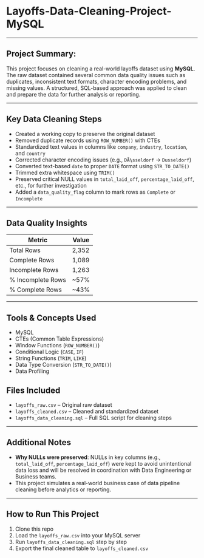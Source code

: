 # Layoffs-Data-Cleaning-Project-MySQL
---

## Project Summary:
This project focuses on cleaning a real-world layoffs dataset using **MySQL**. The raw dataset contained several common data quality issues such as duplicates, inconsistent text formats, character encoding problems, and missing values. A structured, SQL-based approach was applied to clean and prepare the data for further analysis or reporting.

---

## Key Data Cleaning Steps

- Created a working copy to preserve the original dataset  
- Removed duplicate records using `ROW_NUMBER()` with CTEs  
- Standardized text values in columns like `company`, `industry`, `location`, and `country`  
- Corrected character encoding issues (e.g., `DÃ¼sseldorf` → `Dusseldorf`)  
- Converted text-based `date` to proper `DATE` format using `STR_TO_DATE()`  
- Trimmed extra whitespace using `TRIM()`  
- Preserved critical NULL values in `total_laid_off`, `percentage_laid_off`, etc., for further investigation  
- Added a `data_quality_flag` column to mark rows as `Complete` or `Incomplete`

---

##  Data Quality Insights

| Metric             | Value  |
|--------------------|--------|
| Total Rows         | 2,352  |
| Complete Rows      | 1,089  |
| Incomplete Rows    | 1,263  |
| % Incomplete Rows  | ~57%   |
| % Complete Rows    | ~43%   |    

---

## Tools & Concepts Used
- MySQL
- CTEs (Common Table Expressions)
- Window Functions (`ROW_NUMBER()`)
- Conditional Logic (`CASE`, `IF`)
- String Functions (`TRIM`, `LIKE`)
- Data Type Conversion (`STR_TO_DATE()`)
- Data Profiling

## Files Included

- `layoffs_raw.csv` – Original raw dataset
- `layoffs_cleaned.csv` – Cleaned and standardized dataset
- `layoffs_data_cleaning.sql` – Full SQL script for cleaning steps

---

## Additional Notes

- **Why NULLs were preserved**: NULLs in key columns (e.g., `total_laid_off`, `percentage_laid_off`) were kept to avoid unintentional data loss and will be resolved in coordination with Data Engineering or Business teams.
- This project simulates a real-world business case of data pipeline cleaning before analytics or reporting.

---

## How to Run This Project

1. Clone this repo  
2. Load the `layoffs_raw.csv` into your MySQL server  
3. Run `layoffs_data_cleaning.sql` step by step  
4. Export the final cleaned table to `layoffs_cleaned.csv`
